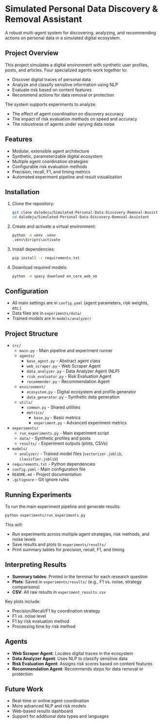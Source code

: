 # Simulated Personal Data Discovery & Removal Assistant

A robust multi-agent system for discovering, analyzing, and recommending actions on personal data in a simulated digital ecosystem.

## Project Overview

This project simulates a digital environment with synthetic user profiles, posts, and articles. Four specialized agents work together to:
- Discover digital traces of personal data
- Analyze and classify sensitive information using NLP
- Evaluate risk based on content features
- Recommend actions for data removal or protection

The system supports experiments to analyze:
- The effect of agent coordination on discovery accuracy
- The impact of risk evaluation methods on speed and accuracy
- The robustness of agents under varying data noise

## Features

- Modular, extensible agent architecture
- Synthetic, parameterizable digital ecosystem
- Multiple agent coordination strategies
- Configurable risk evaluation methods
- Precision, recall, F1, and timing metrics
- Automated experiment pipeline and result visualization

## Installation

1. Clone the repository:
   ```bash
   git clone dalodeju/Simulated-Personal-Data-Discovery-Removal-Assistant
   cd dalodeju/Simulated-Personal-Data-Discovery-Removal-Assistant
   ```
2. Create and activate a virtual environment:
   ```bash
   python -m venv .venv
   .venv\Scripts\activate 
   ```
3. Install dependencies:
   ```bash
   pip install -r requirements.txt
   ```
4. Download required models:
   ```bash
   python -m spacy download en_core_web_sm
   ```

## Configuration

- All main settings are in `config.yaml` (agent parameters, risk weights, etc.)
- Data files are in `experiments/data/`
- Trained models are in `models/analyzer/`

## Project Structure

- `src/`
  - `main.py` - Main pipeline and experiment runner
  - `agents/`
    - `base_agent.py` - Abstract agent class
    - `web_scraper.py` - Web Scraper Agent
    - `data_analyzer.py` - Data Analyzer Agent (NLP)
    - `risk_evaluator.py` - Risk Evaluation Agent
    - `recommender.py` - Recommendation Agent
  - `environment/`
    - `ecosystem.py` - Digital ecosystem and profile generator
    - `data_generator.py` - Synthetic data generation
  - `utils/`
    - `common.py` - Shared utilities
    - `metrics/`
      - `base.py` - Basic metrics
      - `experiment.py` - Advanced experiment metrics
- `experiments/`
  - `run_experiments.py` - Main experiment script
  - `data/` - Synthetic profiles and posts
  - `results/` - Experiment outputs (plots, CSVs)
- `models/`
  - `analyzer/` - Trained model files (`vectorizer.joblib`, `classifier.joblib`)
- `requirements.txt` - Python dependencies
- `config.yaml` - Main configuration file
- `README.md` - Project documentation
- `.gitignore` - Git ignore rules

## Running Experiments

To run the main experiment pipeline and generate results:
```bash
python experiments/run_experiments.py
```
This will:
- Run experiments across multiple agent strategies, risk methods, and noise levels
- Save results and plots to `experiments/results/`
- Print summary tables for precision, recall, F1, and timing

## Interpreting Results

- **Summary tables**: Printed in the terminal for each research question
- **Plots**: Saved in `experiments/results/` (e.g., F1 vs. noise, strategy comparisons)
- **CSV**: All raw results in `experiment_results.csv`

Key plots include:
- Precision/Recall/F1 by coordination strategy
- F1 vs. noise level
- F1 by risk evaluation method
- Processing time by risk method

## Agents

- **Web Scraper Agent**: Locates digital traces in the ecosystem
- **Data Analyzer Agent**: Uses NLP to classify sensitive data
- **Risk Evaluation Agent**: Assigns risk scores based on content features
- **Recommendation Agent**: Recommends steps for data removal or protection

## Future Work

- Real-time or online agent coordination
- More advanced NLP and risk models
- Web-based results dashboard
- Support for additional data types and languages
